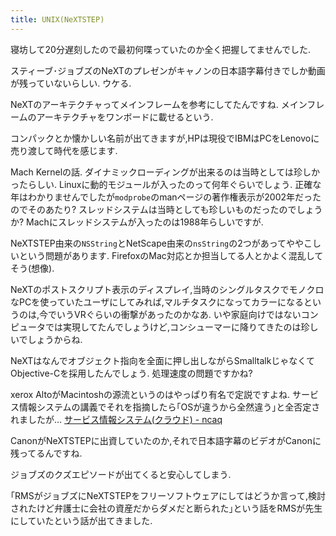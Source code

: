 ```yaml
---
title: UNIX(NeXTSTEP)
---
```


寝坊して20分遅刻したので最初何喋っていたのか全く把握してませんでした.

スティーブ･ジョブズのNeXTのプレゼンがキャノンの日本語字幕付きでしか動画が残っていないらしい.
ウケる.

NeXTのアーキテクチャってメインフレームを参考にしてたんですね.
メインフレームのアーキテクチャをワンボードに載せるという.

コンパックとか懐かしい名前が出てきますが,HPは現役でIBMはPCをLenovoに売り渡して時代を感じます.

Mach Kernelの話.
ダイナミックローディングが出来るのは当時としては珍しかったらしい.
Linuxに動的モジュールが入ったのって何年ぐらいでしょう.
正確な年はわかりませんでしたが`modprobe`のmanページの著作権表示が2002年だったのでそのあたり?
スレッドシステムは当時としても珍しいものだったのでしょうか?
Machにスレッドシステムが入ったのは1988年らしいですが.

NeXTSTEP由来の`NSString`とNetScape由来の`nsString`の2つがあってややこしいという問題があります.
FirefoxのMac対応とか担当してる人とかよく混乱してそう(想像).

NeXTのポストスクリプト表示のディスプレイ,当時のシングルタスクでモノクロなPCを使っていたユーザにしてみれば,マルチタスクになってカラーになるというのは,今でいうVRぐらいの衝撃があったのかなあ.
いや家庭向けではないコンピュータでは実現してたんでしょうけど,コンシューマーに降りてきたのは珍しいでしょうからね.

NeXTはなんでオブジェクト指向を全面に押し出しながらSmalltalkじゃなくてObjective-Cを採用したんでしょう.
処理速度の問題ですかね?

xerox AltoがMacintoshの源流というのはやっぱり有名で定説ですよね.
サービス情報システムの講義でそれを指摘したら｢OSが違うから全然違う｣と全否定されましたが…
[サービス情報システム(クラウド) - ncaq](https://www.ncaq.net/2017/11/21/09/08/08/)

CanonがNeXTSTEPに出資していたのか,それで日本語字幕のビデオがCanonに残ってるんですね.

ジョブズのクズエピソードが出てくると安心してしまう.

｢RMSがジョブズにNeXTSTEPをフリーソフトウェアにしてはどうか言って,検討されたけど弁護士に会社の資産だからダメだと断られた｣という話をRMSが先生にしていたという話が出てきました.
